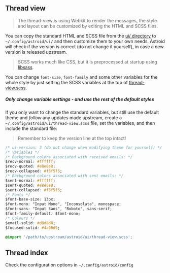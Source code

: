 ## Thread view

> The thread-view is using Webkit to render the messages, the style and layout can be customized by editing the HTML and SCSS files.

You can copy the standard HTML and SCSS file from the [ui/ directory](https://github.com/gauteh/astroid/tree/master/ui) to `~/.config/astroid/ui/` and then customize them to your own needs. Astroid will check if the version is correct (do not change it yourself), in case a new version is released upstream.

> SCSS works much like CSS, but it is preprocessed at startup using [libsass](http://sass-lang.com/libsass).

You can change `font-size`, `font-family` and some other variables for the whole style by just setting the SCSS variables at the top of [thread-view.scss](https://github.com/gauteh/astroid/blob/master/ui/thread-view.scss).

##### Only change variable settings - and use the rest of the default styles
If you only want to change the standard variables, but still use the default theme and _follow_ any updates made upstream, create a `~/.config/astroid/ui/thread-view.scss` file, set the variables, and then include the standard file:

> Remember to keep the version line at the top intact!

```css
/* ui-version: 3 (do not change when modifying theme for yourself) */
/* Variables */
/* Background colors associated with received emails: */
$recv-normal: #ffffff;
$recv-quoted: #e8e8e8;
$recv-collapsed: #f5f5f5;
/* Background colors associated with sent emails: */
$sent-normal: #ffffff;
$sent-quoted: #e8e8e8;
$sent-collapsed: #f5f5f5;
/* Fonts */
$font-base-size: 13px;
$font-mono: "Input Mono", "Inconsolata", monospace;
$font-sans: "Input Sans", "Roboto", sans-serif;
$font-family-default: $font-mono;
/* Colours */
$email-solid: #d8d8d8;
$focused-solid: #4a90d9;

@import '/path/to/upstream/astroid/ui/thread-view.scss';
```

## Thread index

Check the configuration options in `~/.config/astroid/config`